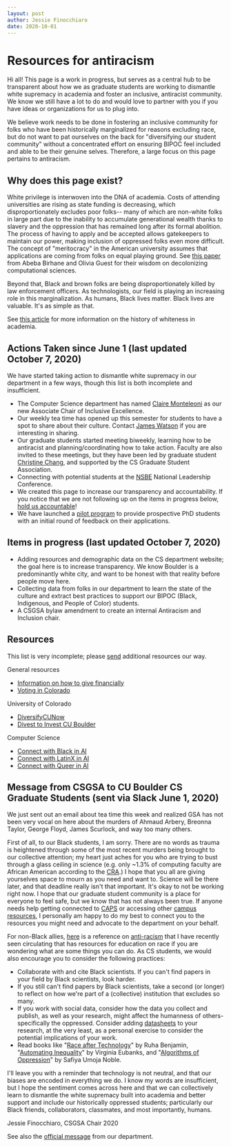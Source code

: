 ```yaml
---
layout: post
author: Jessie Finocchiaro
date: 2020-10-01
---
```

# Resources for antiracism
Hi all! This page is a work in progress, but serves as a central hub to be transparent about how we as graduate students are working to dismantle white supremacy in academia and foster an inclusive, antiracist community.  We know we still have a lot to do and would love to partner with you if you have ideas or organizations for us to plug into.  

We believe work needs to be done in fostering an inclusive community for folks who have been historically marginalized for reasons excluding race, but do not want to pat ourselves on the back for "diversifying our student community" without a concentrated effort on ensuring BIPOC feel included and able to be their genuine selves.  Therefore, a large focus on this page pertains to antiracism.

## Why does this page exist?
White privilege is interwoven into the DNA of academia.  Costs of attending universities are rising as state funding is decreasing, which disproportionately excludes poor folks-- many of which are non-white folks in large part due to the inability to accumulate generational wealth thanks to slavery and the oppression that has remained long after its formal abolition.  The process of having to apply and be accepted allows gatekeepers to maintain our power, making inclusion of oppressed folks even more difficult.  The concept of "meritocracy" in the American university assumes that applications are coming from folks on equal playing ground.  See [this paper](https://arxiv.org/abs/2009.14258) from Abeba Birhane and Olivia Guest for their wisdom on decolonizing computational sciences.

Beyond that, Black and brown folks are being disproportionately killed by law enforcement officers.  As technologists, our field is playing an increasing role in this marginalization.  As humans, Black lives matter.  Black lives are valuable.  It's as simple as that.

See [this article](https://newrepublic.com/article/121382/forgotten-racist-past-american-universities) for more information on the history of whiteness in academia.

## Actions Taken since June 1 (last updated October 7, 2020)
We have started taking action to dismantle white supremacy in our department in a few ways, though this list is both incomplete and insufficient.

* The Computer Science department has named [Claire Monteleoni](https://www.colorado.edu/cs/claire-monteleoni) as our new Associate Chair of Inclusive Excellence.
* Our weekly tea time has opened up this semester for students to have a spot to share about their culture.  Contact [James Watson](mailto:james.watson-2@colorado.edu) if you are interesting in sharing.
* Our graduate students started meeting biweekly, learning how to be antiracist and planning/coordinating how to take action.  Faculty are also invited to these meetings, but they have been led by graduate student [Christine Chang](https://www.xtinebot.com/), and supported by the CS Graduate Student Association.  
* Connecting with potential students at the [NSBE](https://www.nsbe.org/Home.aspx) National Leadership Conference.
* We created this page to increase our transparency and accountability.  If you notice that we are not following up on the items in progress below, [hold us accountable](mailto:csgsa@colorado.edu)!
* We have launched a [pilot program](../../../posts/2020-10-07-app-feedback) to provide prospective PhD students with an initial round of feedback on their applications.

## Items in progress (last updated October 7, 2020)
* Adding resources and demographic data on the CS department website; the goal here is to increase transparency.  We know Boulder is a predominantly white city, and want to be honest with that reality before people move here.
* Collecting data from folks in our department to learn the state of the culture and extract best practices to support our BIPOC (Black, Indigenous, and People of Color) students.
* A CSGSA bylaw amendment to create an internal Antiracism and Inclusion chair.

## Resources
This list is very incomplete; please [send](mailto:csgsa@colorado.edu) additional resources our way.

General resources
* [Information on how to give financially](https://blacklivesmatters.carrd.co/)
* [Voting in Colorado](https://www.sos.state.co.us/voter/pages/pub/olvr/verifyNewVoter.xhtml)

University of Colorado
* [DiversifyCUNow](https://www.diversifycunow.com/)
* [Divest to Invest CU Boulder](https://sites.google.com/view/divest2invest/home?authuser=5)

Computer Science
* [Connect with Black in AI](https://blackinai.github.io/)
* [Connect with LatinX in AI](https://www.latinxinai.org/)
* [Connect with Queer in AI](https://sites.google.com/view/queer-in-ai/)

## Message from CSGSA to CU Boulder CS Graduate Students (sent via Slack June 1, 2020)

We just sent out an email about tea time this week and realized GSA has not been very vocal on here about the murders of Ahmaud Arbery, Breonna Taylor, George Floyd, James Scurlock, and way too many others.  

First of all, to our Black students, I am sorry.  There are no words as trauma is heightened through some of the most recent murders being brought to our collective attention; my heart just aches for you who are trying to bust through a glass ceiling in science (e.g. only ~1.3% of computing faculty are African American according to the [CRA](https://cra.org/resources/taulbee-survey/).)  I hope that you all are giving yourselves space to mourn as you need and want to.  Science will be there later, and that deadline really isn't that important.  It's okay to not be working right now.  I hope that our graduate student community is a place for everyone to feel safe, but we know that has not always been true.  If anyone needs help getting connected to [CAPS](https://www.colorado.edu/counseling/) or accessing other [campus resources](https://www.colorado.edu/redfolder/), I personally am happy to do my best to connect you to the resources you might need and advocate to the department on your behalf.  

For non-Black allies, [here](https://docs.google.com/document/u/0/d/1BRlF2_zhNe86SGgHa6-VlBO-QgirITwCTugSfKie5Fs/mobilebasic?fbclid=IwAR159RESzMgYN1MK0Cwhdq7Oo_1oFZAAPDle03k3CrfTpirHDAobSwyDRRo) is a reference on [anti-racism](https://www.youtube.com/watch?v=_OXMgA0Fwsk&feature=youtu.be) that I have recently seen circulating that has resources for education on race if you are wondering what are some things you can do.  As CS students, we would also encourage you to consider the following practices:

* Collaborate with and cite Black scientists.  If you can't find papers in your field by Black scientists, look harder.
* If you still can't find papers by Black scientists, take a second (or longer) to reflect on how we're part of a (collective) institution that excludes so many.
* If you work with social data, consider how the data you collect and publish, as well as your research, might affect the humanness of others- specifically the oppressed.  Consider adding [datasheets](https://arxiv.org/abs/1803.09010) to your research, at the very least, as a personal exercise to consider the potential implications of your work.
* Read books like "[Race after Technology](https://www.ruhabenjamin.com/race-after-technology)" by Ruha Benjamin, "[Automating Inequality](https://us.macmillan.com/books/9781250074317)" by Virginia Eubanks, and "[Algorithms of Oppression](https://nyupress.org/9781479837243/algorithms-of-oppression/)" by Safiya Umoja Noble.  

I'll leave you with a reminder that technology is not neutral, and that our biases are encoded in everything we do.  I know my words are insufficient, but I hope the sentiment comes across here and that we can collectively learn to dismantle the white supremacy built into academia and better support and include our historically oppressed students; particularly our Black friends, collaborators, classmates, and most importantly, humans.

Jessie Finocchiaro, CSGSA Chair 2020

See also the [official message](https://www.colorado.edu/cs/2020/06/23/call-action-racial-justice-department-chair-ken-anderson) from our department.
